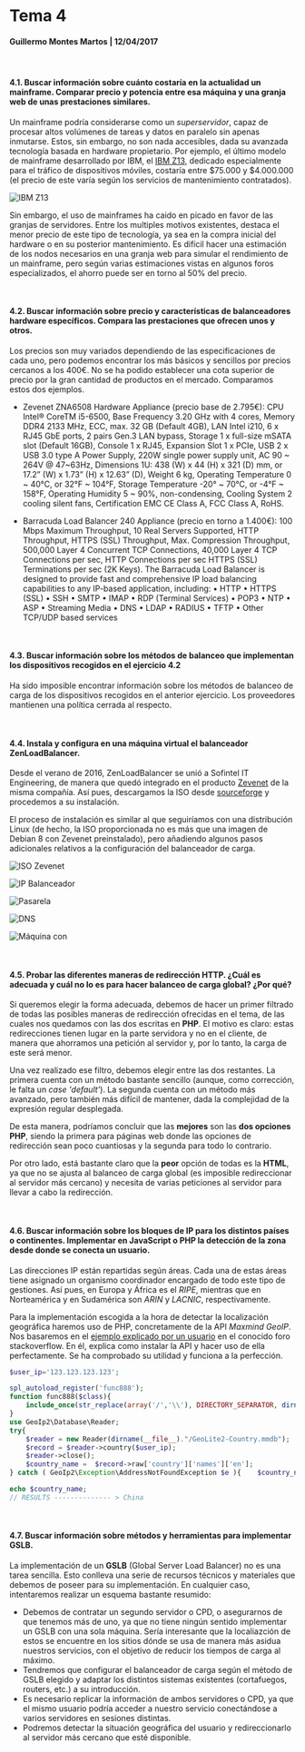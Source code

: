 # Tema 4

#### Guillermo Montes Martos | 12/04/2017

<br>

#### 4.1. Buscar información sobre cuánto costaría en la actualidad un mainframe. Comparar precio y potencia entre esa máquina y una granja web de unas prestaciones similares.

Un mainframe podría considerarse como un *superservidor*, capaz de procesar altos volúmenes de tareas y datos en paralelo sin apenas inmutarse. Estos, sin embargo, no son nada accesibles, dada su avanzada tecnología basada en hardware propietario. Por ejemplo, el último modelo de mainframe desarrollado por IBM, el [IBM Z13](https://www-03.ibm.com/systems/es/z/hardware/z13.html), dedicado especialmente para el tráfico de dispositivos móviles, costaría entre $75.000 y $4.000.000 (el precio de este varía según los servicios de mantenimiento contratados).

![IBM Z13](img/ibmz13.jpg "IBM Z13")

Sin embargo, el uso de mainframes ha caido en picado en favor de las granjas de servidores. Entre los multiples motivos existentes, destaca el menor precio de este tipo de tecnología, ya sea en la compra inicial del hardware o en su posterior mantenimiento. Es difícil hacer una estimación de los nodos necesarios en una granja web para simular el rendimiento de un mainframe, pero según varias estimaciones vistas en algunos foros especializados, el ahorro puede ser en torno al 50% del precio.

<br>

#### 4.2. Buscar información sobre precio y características de balanceadores hardware específicos. Compara las prestaciones que ofrecen unos y otros.

Los precios son muy variados dependiendo de las especificaciones de cada uno, pero podemos encontrar los más básicos y sencillos por precios cercanos a los 400€. No se ha podido establecer una cota superior de precio por la gran cantidad de productos en el mercado. Comparamos estos dos ejemplos.

- Zevenet ZNA6508 Hardware Appliance (precio base de 2.795€): CPU Intel® CoreTM i5-6500, Base Frequency 3.20 GHz with 4 cores, Memory  DDR4 2133 MHz, ECC, max. 32 GB (Default 4GB), LAN Intel i210, 6 x RJ45 GbE ports, 2 pairs Gen.3 LAN bypass, Storage 1 x full-size mSATA slot (Default 16GB), Console 1 x RJ45, Expansion Slot  1 x PCIe, USB 2 x USB 3.0 type A
Power Supply, 220W single power supply unit, AC 90 ~ 264V @ 47~63Hz, Dimensions  1U: 438 (W) x 44 (H) x 321 (D) mm, or 17.2” (W) x 1.73” (H) x 12.63” (D), Weight  6 kg, Operating Temperature   0 ~ 40°C, or 32°F ~ 104°F, Storage Temperature -20° ~ 70°C, or -4°F ~ 158°F, Operating Humidity  5 ~ 90%, non-condensing, Cooling System  2 cooling silent fans, Certification EMC   CE Class A, FCC Class A, RoHS.

- Barracuda Load Balancer 240 Appliance (precio en torno a 1.400€): 100 Mbps Maximum Throughput, 10 Real Servers Supported, HTTP Throughput, HTTPS (SSL) Throughput, Max. Compression Throughput, 500,000 Layer 4 Concurrent TCP Connections, 40,000 Layer 4 TCP Connections per sec, HTTP Connections per sec
HTTPS (SSL) Terminations per sec (2K Keys). The Barracuda Load Balancer is designed to provide fast and comprehensive IP load balancing capabilities to any IP-based application, including: •  HTTP •  HTTPS (SSL) •   SSH •   SMTP •  IMAP •  RDP (Terminal Services) •   POP3 •  NTP •   ASP •   Streaming Media •   DNS •   LDAP •  RADIUS •    TFTP •  Other TCP/UDP based services

<br>

#### 4.3. Buscar información sobre los métodos de balanceo que implementan los dispositivos recogidos en el ejercicio 4.2

Ha sido imposible encontrar información sobre los métodos de balanceo de carga de los dispositivos recogidos en el anterior ejercicio. Los proveedores mantienen una política cerrada al respecto.

<br>

#### 4.4. Instala y configura en una máquina virtual el balanceador ZenLoadBalancer.

Desde el verano de 2016, ZenLoadBalancer se unió a Sofintel IT Engineering, de manera que quedó integrado en el producto [Zevenet](https://www.zevenet.com/blog/zen-load-balancer-becomes-zevenet/) de la misma compañía. Así pues, descargamos la ISO desde [sourceforge](https://sourceforge.net/projects/zevenet/files/latest/download) y procedemos a su instalación.

El proceso de instalación es similar al que seguiríamos con una distribución Linux (de hecho, la ISO proporcionada no es más que una imagen de Debian 8 con Zevenet preinstalado), pero añadiendo algunos pasos adicionales relativos a la configuración del balanceador de carga.

![ISO Zevenet](img/zen1.png "ISO Zevenet")

![IP Balanceador](img/zen2.png "IP Balanceador")

![Pasarela](img/zen4.png "Pasarela")

![DNS](img/zen5.png "DNS")

![Máquina con ](img/zen8.png "IP Balanceador")

<br>

#### 4.5. Probar las diferentes maneras de redirección HTTP. ¿Cuál es adecuada y cuál no lo es para hacer balanceo de carga global? ¿Por qué?

Si queremos elegir la forma adecuada, debemos de hacer un primer filtrado de todas las posibles maneras de redirección ofrecidas en el tema, de las cuales nos quedamos con las dos escritas en **PHP**. El motivo es claro: estas redirecciones tienen lugar en la parte servidora y no en el cliente, de manera que ahorramos una petición al servidor y, por lo tanto, la carga de este será menor. 

Una vez realizado ese filtro, debemos elegir entre las dos restantes. La primera cuenta con un método bastante sencillo (aunque, como corrección, le falta un *case 'default'*). La segunda cuenta con un método más avanzado, pero también más difícil de mantener, dada la complejidad de la expresión regular desplegada.

De esta manera, podríamos concluir que las **mejores** son las **dos opciones PHP**, siendo la primera para páginas web donde las opciones de redirección sean poco cuantiosas y la segunda para todo lo contrario.

Por otro lado, está bastante claro que la **peor** opción de todas es la **HTML**, ya que no se ajusta al balanceo de carga global (es imposible redireccionar al servidor más cercano) y necesita de varias peticiones al servidor para llevar a cabo la redirección. 

<br>

#### 4.6. Buscar información sobre los bloques de IP para los distintos países o continentes. Implementar en JavaScript o PHP la detección de la zona desde donde se conecta un usuario.

Las direcciones IP están repartidas según áreas. Cada una de estas áreas tiene asignado un organismo coordinador encargado de todo este tipo de gestiones. Así pues, en Europa  y África es el *RIPE*, mientras que en Norteamérica y en Sudamérica son *ARIN* y *LACNIC*, respectivamente.

Para la implementación escogida a la hora de detectar la localización geográfica haremos uso de PHP, concretamente de la API *Maxmind GeoIP*. Nos basaremos en el [ejemplo explicado por un usuario](https://stackoverflow.com/questions/20642598/detect-country-city-php-geoip-maxmind) en el conocido foro stackoverflow. En él, explica como instalar la API y hacer uso de ella perfectamente. Se ha comprobado su utilidad y funciona a la perfección.

```php
$user_ip='123.123.123.123';

spl_autoload_register('func888'); 
function func888($class){ 
    include_once(str_replace(array('/','\\'), DIRECTORY_SEPARATOR, dirname(__file__)."/$class.php"));
}
use GeoIp2\Database\Reader; 
try{
    $reader = new Reader(dirname(__file__)."/GeoLite2-Country.mmdb");
    $record = $reader->country($user_ip);
    $reader->close();
    $country_name =  $record->raw['country']['names']['en'];
} catch ( GeoIp2\Exception\AddressNotFoundException $e ){    $country_name = 'not_found';  }

echo $country_name;
// RESULTS -------------- > China
```

<br>

#### 4.7. Buscar información sobre métodos y herramientas para implementar GSLB.

La implementación de un **GSLB** (Global Server Load Balancer) no es una tarea sencilla. Esto conlleva una serie de recursos técnicos y materiales que debemos de poseer para su implementación. En cualquier caso, intentaremos realizar un esquema bastante resumido:

- Debemos de contratar un segundo servidor o CPD, o asegurarnos de que tenemos más de uno, ya que no tiene ningún sentido implementar un GSLB con una sola máquina. Sería interesante que la localiazción de estos se encuentre en los sitios dónde se usa de manera más asidua nuestros servicios, con el objetivo de reducir los tiempos de carga al máximo.
- Tendremos que configurar el balanceador de carga según el método de GSLB elegido y adaptar los distintos sistemas existentes (cortafuegos, routers, etc.) a su introducción.
- Es necesario replicar la información de ambos servidores o CPD, ya que el mismo usuario podría acceder a nuestro servicio conectándose a varios servidores en sesiones distintas.
- Podremos detectar la situación geográfica del usuario y redireccionarlo al servidor más cercano que esté disponible.
 
